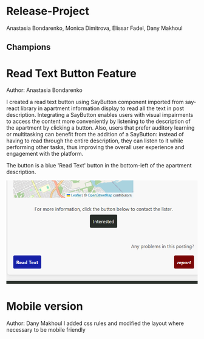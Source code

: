 # Release-Project

Anastasia Bondarenko, Monica Dimitrova, Elissar Fadel, Dany Makhoul


## Champions

# Read Text Button Feature
Author: Anastasia Bondarenko

I created a read text button using SayButton component imported from say-react library in apartment information display to read all the text in post description. Integrating a SayButton enables users with visual impairments to access the content more conveniently by listening to the description of the apartment by clicking a button. Also, users that prefer auditory learning or multitasking can benefit from the addition of a SayButton: instead of having to read through the entire description, they can listen to it while performing other tasks, thus improving the overall user experience and engagement with the platform.

The button is a blue 'Read Text' button in the bottom-left of the apartment description.

![Read-Buuton](./report-imgs/report-btn.png)

# Mobile version
Author: Dany Makhoul
I added css rules and modified the layout where necessary to be mobile friendly